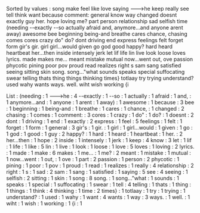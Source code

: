 Sorted by values :
song make feel like love saying ---&gt;he keep really see tell think want because comment: general know way changed doesnt exactly guy her. hope loving me? part person relationship sad selfish time (needing --exactly --so actually afraid and, anymore...and anyone arent away) awesome bee beginning being-and breathe cares chance, chasing comes cores crazy do" do? dont driving end express feelings felt forget form gir's gir. girl girl...would given go god good happy? hard heard heartbeat her...then inside intensely jerk let lif life lin live look loose loves lyrics. made makes me... meant mistake mutual now...went out, ove passion phycotic pining poor pov proud read realizes right s sam sang satisfied seeing sitting skin song. song..."what sounds speaks special suffocating swear telling thats thing things thinking times} totlaay try trying understand? used wahy wants ways. well. wiht wish working {i 

List :
(needing : 1
---&gt;he : 4
--exactly : 1
--so : 1
actually : 1
afraid : 1
and, : 1
anymore...and : 1
anyone : 1
arent : 1
away) : 1
awesome : 1
because : 3
bee : 1
beginning : 1
being-and : 1
breathe : 1
cares : 1
chance, : 1
changed : 2
chasing : 1
comes : 1
comment: : 3
cores : 1
crazy : 1
do" : 1
do? : 1
doesnt : 2
dont : 1
driving : 1
end : 1
exactly : 2
express : 1
feel : 5
feelings : 1
felt : 1
forget : 1
form : 1
general : 3
gir's : 1
gir. : 1
girl : 1
girl...would : 1
given : 1
go : 1
god : 1
good : 1
guy : 2
happy? : 1
hard : 1
heard : 1
heartbeat : 1
her. : 2
her...then : 1
hope : 2
inside : 1
intensely : 1
jerk : 1
keep : 4
know : 3
let : 1
lif : 1
life : 1
like : 5
lin : 1
live : 1
look : 1
loose : 1
love : 5
loves : 1
loving : 2
lyrics. : 1
made : 1
make : 6
makes : 1
me... : 1
me? : 2
meant : 1
mistake : 1
mutual : 1
now...went : 1
out, : 1
ove : 1
part : 2
passion : 1
person : 2
phycotic : 1
pining : 1
poor : 1
pov : 1
proud : 1
read : 1
realizes : 1
really : 4
relationship : 2
right : 1
s : 1
sad : 2
sam : 1
sang : 1
satisfied : 1
saying : 5
see : 4
seeing : 1
selfish : 2
sitting : 1
skin : 1
song : 8
song. : 1
song..."what : 1
sounds : 1
speaks : 1
special : 1
suffocating : 1
swear : 1
tell : 4
telling : 1
thats : 1
thing : 1
things : 1
think : 4
thinking : 1
time : 2
times} : 1
totlaay : 1
try : 1
trying : 1
understand? : 1
used : 1
wahy : 1
want : 4
wants : 1
way : 3
ways. : 1
well. : 1
wiht : 1
wish : 1
working : 1
{i : 1
